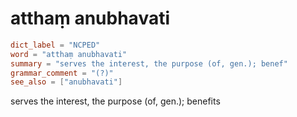 # atthaṃ anubhavati

``` toml
dict_label = "NCPED"
word = "atthaṃ anubhavati"
summary = "serves the interest, the purpose (of, gen.); benef"
grammar_comment = "(?)"
see_also = ["anubhavati"]
```

serves the interest, the purpose (of, gen.); benefits

